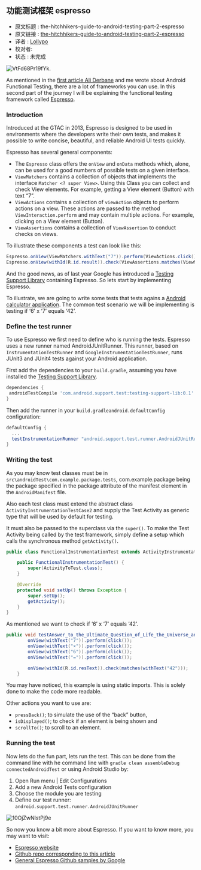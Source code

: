 功能测试框架 espresso
---

>
* 原文标题 : the-hitchhikers-guide-to-android-testing-part-2-espresso
* 原文链接 : [the-hitchhikers-guide-to-android-testing-part-2-espresso](http://wiebe-elsinga.com/blog/the-hitchhikers-guide-to-android-testing-part-2-espresso/)
* 译者 : [Lollypo](https://github.com/Lollypo) 
* 校对者: 
* 状态 :  未完成

![VtFd68Pr19fYk.](http://7xi8kj.com1.z0.glb.clouddn.com/VtFd68Pr19fYk.gif)

As mentioned in the [first article Ali Derbane](https://plus.google.com/+AliDerbane) and me wrote about Android Functional Testing, there are a lot of frameworks you can use. In this second part of the journey I will be explaining the functional testing framework called [Espresso](https://code.google.com/p/android-test-kit/).



### Introduction

Introduced at the GTAC in 2013, Espresso is designed to be used in environments where the developers write their own tests, and makes it possible to write concise, beautiful, and reliable Android UI tests quickly.

Espresso has several general components:

- The `Espresso` class offers the `onView` and `onData` methods which, alone, can be used for a good numbers of possible tests on a given interface.
- `ViewMatchers` contains a collection of objects that implements the interface `Matcher <? super View>`. Using this Class you can collect and check View elements. For example, getting a View element (Button) with text “7”.
- `ViewActions` contains a collection of `viewAction` objects to perform actions on a view. These actions are passed to the method `ViewInteraction.perform` and may contain multiple actions. For example, clicking on a View element (Button).
- `ViewAssertions` contains a collection of `ViewAssertion` to conduct checks on views.

To illustrate these components a test can look like this:

```java
Espresso.onView(ViewMatchers.withText("7")).perform(ViewActions.click());
Espresso.onView(withId(R.id.result)).check(ViewAssertions.matches(ViewMatchers.withText("42")));
 ```

 And the good news, as of last year Google has introduced a [Testing Support Library](https://developer.android.com/tools/support-library/index.html) containing Espresso. So lets start by implementing Espresso.

> 
To illustrate, we are going to write some tests that tests agains a [Android calculator application](https://github.com/welsinga/sample_espresso/app). The common test scenario we will be implementing is testing if ‘6’ x ‘7’ equals ‘42’.
>


 ### Define the test runner

 To use Espresso we first need to define who is running the tests. Espresso uses a new runner named AndroidJUnitRunner. This runner, based on `InstrumentationTestRunner` and `GoogleInstrumentationTestRunner`, runs JUnit3 and JUnit4 tests against your Android application.

 First add the dependencies to your `build.gradle`, assuming you have installed the [Testing Support Library](https://developer.android.com/tools/support-library/index.html).

 ```gradle
 dependencies {
  androidTestCompile 'com.android.support.test:testing-support-lib:0.1'
}
```

Then add the runner in your `build.gradleandroid.defaultConfig` configuration:

```gradle
defaultConfig {
  ...
  testInstrumentationRunner "android.support.test.runner.AndroidJUnitRunner"
}
```



### Writing the test

As you may know test classes must be in `src\androidTest\com.example.package.tests`, com.example.package being the package specified in the package attribute of the manifest element in the `AndroidManifest` file. 

Also each test class must extend the abstract class `ActivityInstrumentationTestCase2` and supply the Test Activity as generic type that will be used by default for testing.

It must also be passed to the superclass via the `super()`. To make the Test Activity being called by the test framework, simply define a setup which calls the synchronous method `getActivity()`.

```java
public class FunctionalInstrumentationTest extends ActivityInstrumentationTestCase2<ActivityToTest> {

    public FunctionalInstrumentationTest() {
        super(ActivityToTest.class);
    }

    @Override
    protected void setUp() throws Exception {
        super.setUp();
        getActivity();
    }
}
```

As mentioned we want to check if ‘6’ x ‘7’ equals ‘42’.

```java
public void testAnswer_to_the_Ultimate_Question_of_Life_the_Universe_and_Everything() {
        onView(withText("7")).perform(click());
        onView(withText("×")).perform(click());
        onView(withText("6")).perform(click());
        onView(withText("=")).perform(click());

        onView(withId(R.id.resText)).check(matches(withText("42")));
    }
```

You may have noticed, this example is using static imports. This is solely done to make the code more readable.

Other actions you want to use are:

- `pressBack()`; to simulate the use of the “back” button,
- `isDisplayed()`; to check if an element is being shown and
- `scrollTo()`; to scroll to an element.



### Running the test

Now lets do the fun part, lets run the test. This can be done from the command line with he command line with `gradle clean assembleDebug connectedAndroidTest` or using Android Studio by:

1. Open Run menu | Edit Configurations
2. Add a new Android Tests configuration
3. Choose the module you are testing
4. Define our test runner: `android.support.test.runner.AndroidJUnitRunner`

![10OjZwNlstPj9e](http://7xi8kj.com1.z0.glb.clouddn.com/10OjZwNlstPj9e.gif)

So now you know a bit more about Espresso. If you want to know more, you may want to visit:

- [Espresso website](https://code.google.com/p/android-test-kit/)
- [Github repo corresponding to this article](https://github.com/welsinga/sample_espresso)
- [General Espresso Github samples by Google](https://github.com/googlesamples/android-testing)